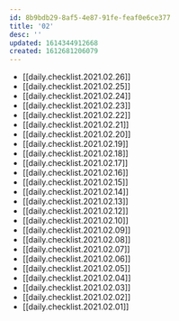 ```yaml
---
id: 8b9bdb29-8af5-4e87-91fe-feaf0e6ce377
title: '02'
desc: ''
updated: 1614344912668
created: 1612681206079
---
```


- [[daily.checklist.2021.02.26]]
- [[daily.checklist.2021.02.25]]
- [[daily.checklist.2021.02.24]]
- [[daily.checklist.2021.02.23]]
- [[daily.checklist.2021.02.22]]
- [[daily.checklist.2021.02.21]]
- [[daily.checklist.2021.02.20]]
- [[daily.checklist.2021.02.19]]
- [[daily.checklist.2021.02.18]]
- [[daily.checklist.2021.02.17]]
- [[daily.checklist.2021.02.16]]
- [[daily.checklist.2021.02.15]]
- [[daily.checklist.2021.02.14]]
- [[daily.checklist.2021.02.13]]
- [[daily.checklist.2021.02.12]]
- [[daily.checklist.2021.02.10]]
- [[daily.checklist.2021.02.09]]
- [[daily.checklist.2021.02.08]]
- [[daily.checklist.2021.02.07]]
- [[daily.checklist.2021.02.06]]
- [[daily.checklist.2021.02.05]]
- [[daily.checklist.2021.02.04]]
- [[daily.checklist.2021.02.03]]
- [[daily.checklist.2021.02.02]]
- [[daily.checklist.2021.02.01]]
